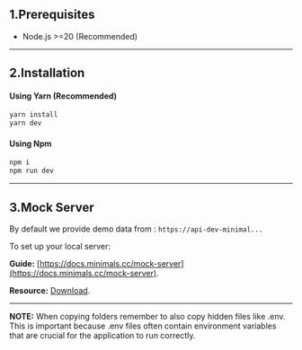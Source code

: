 ## 1.Prerequisites

- Node.js >=20 (Recommended)

---

## 2.Installation

#### Using Yarn (Recommended)

```sh
yarn install
yarn dev
```

#### Using Npm

```sh
npm i
npm run dev
```

---

## 3.Mock Server

By default we provide demo data from : `https://api-dev-minimal...`

To set up your local server:

**Guide:** [https://docs.minimals.cc/mock-server](https://docs.minimals.cc/mock-server).

**Resource:** [Download](https://www.dropbox.com/scl/fo/bopqsyaatc8fbquswxwww/AKgu6V6ZGmxtu22MuzsL5L4?rlkey=8s55vnilwz2d8nsrcmdo2a6ci&dl=0).

---

**NOTE:** When copying folders remember to also copy hidden files like .env. This is important because .env files often contain environment variables that are crucial for the application to run correctly.
